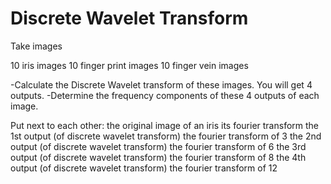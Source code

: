 # Discrete Wavelet Transform

Take images

10 iris images
10 finger print images
10 finger vein images

-Calculate the Discrete Wavelet transform of these images. You will get 4 outputs. 
-Determine the frequency components of these 4 outputs of each image.

Put next to each other:
the original image of an iris
its fourier transform
the 1st output (of discrete wavelet transform) 
the fourier transform of 3
the 2nd output (of discrete wavelet transform) 
the fourier transform of 6
the 3rd output (of discrete wavelet transform) 
the fourier transform of 8
the 4th output (of discrete wavelet transform) 
the fourier transform of 12
